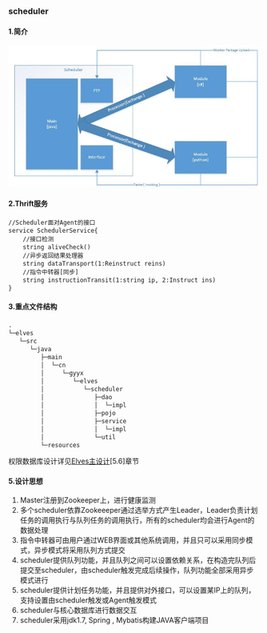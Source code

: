 ### scheduler ###
#### 1.简介 ####
![](../designer/snapshot/scheduler.jpg)
 
#### 2.Thrift服务 ####

	//Scheduler面对Agent的接口
	service SchedulerService{
		//接口检测
		string aliveCheck()
		//异步返回结果处理器
		string dataTransport(1:Reinstruct reins)
		//指令中转器[同步]
		string instructionTransit(1:string ip, 2:Instruct ins)
	}


#### 3.重点文件结构 ####

	.
    └─elves
       └─src
          └─java
             ├─main
             │  └─cn
             │     └─gyyx
	         │        └─elves
             │           └─scheduler
             │              ├─dao
             │              │  └─impl
             │              ├─pojo
             │              ├─service
             │              │  └─impl
   	         │              └─util
             └─resources


权限数据库设计详见[Elves主设计](../)[5.6]章节

#### 5.设计思想 ####
1. Master注册到Zookeeper上，进行健康监测
1. 多个scheduler依靠Zookeeeper通过选举方式产生Leader，Leader负责计划任务的调用执行与队列任务的调用执行，所有的scheduler均会进行Agent的数据处理
1. 指令中转器可由用户通过WEB界面或其他系统调用，并且只可以采用同步模式，异步模式将采用队列方式提交
1. scheduler提供队列功能，并且队列之间可以设置依赖关系，在构造完队列后提交至scheduler，由scheduler触发完成后续操作，队列功能全部采用异步模式进行
1. scheduler提供计划任务功能，并且提供对外接口，可以设置某IP上的队列，支持设置由scheduler触发或Agent触发模式
1. scheduler与核心数据库进行数据交互
1. scheduler采用jdk1.7, Spring , Mybatis构建JAVA客户端项目